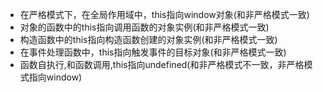 * 在严格模式下，在全局作用域中，this指向window对象(和非严格模式一致)
* 对象的函数中的this指向调用函数的对象实例(和非严格模式一致)
* 构造函数中的this指向构造函数创建的对象实例(和非严格模式一致)
* 在事件处理函数中，this指向触发事件的目标对象(和非严格模式一致)
* 函数自执行,和函数调用,this指向undefined(和非严格模式不一致，非严格模式指向window)